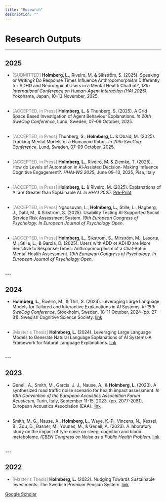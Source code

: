 ```yaml
---
title: "Research"
description: ""
---
```


# Research Outputs 
---
## 2025
* <span style="color: gray;">[SUBMITTED]</span> **Holmberg, L.**, Riveiro, M. & Sikström, S. (2025). Speaking or Writing? Do Response Times Influence Anthropomorphism
Differently for ADHD and Neurotypical Users in a Mental Health Chatbot?, _13th International Conference on Human-Agent Interaction (HAI 2025)_, Yokohama, Japan, 10–13 November, 2025.
<br><br>

* <span style="color: gray;">[ACCEPTED, in Press]</span> **Holmberg, L.** & Thunberg, S. (2025). A Grid Space Based Investigation of Agent Behaviour Explanations. _In 20th SweCog Conference_, Lund, Sweden, 07–09 October, 2025.
<br><br>

* <span style="color: gray;">[ACCEPTED, in Press]</span> Thunberg, S., **Holmberg, L.** & Obaid, M. (2025). Tracking Mental Models of a Humanoid Robot. _In 20th SweCog Conference_, Lund, Sweden, 07–09 October, 2025.
<br><br>

* <span style="color: gray;">[ACCEPTED, in Press]</span> **Holmberg, L.**, Riveiro, M. & Ziemke, T. (2025). How do Levels of Automation in AI‑Assisted Decision‑
Making Influence Cognitive Engagement?. _HHAI‑WS 2025_, June 09–13, 2025, Pisa, Italy
<br><br>

* <span style="color: gray;">[ACCEPTED, in Press]</span> **Holmberg, L.** & Riveiro, M. (2025). Explanations of AI are Greater than Explainable AI. _In HHAI 2025_. [Pre-Print](/03-HHAI_2025_bluesky_paper_22.pdf)
<br><br>

* <span style="color: gray;">[ACCEPTED, in Press]</span> Ngaosuvan, L., **Holmberg, L.**, Stille, L., Hagberg, J., Dahl, M., & Sikström, S. (2025). Usability Testing AI‑Supported Social Service Risk Assessment System. _19th European Congress of Psychology. In European Journal of Psychology Open_.
<br><br>

* <span style="color: gray;">[ACCEPTED, in Press]</span> **Holmberg, L.**, Sikström, S., Mirström, M., Lasorta, M., Stille, L., & Garcia, D. (2025). Users with ADD or
ADHD are More Sensitive to Response‑Times: Anthropomorphism of a Chat‑Bot in Mental Health Assessment. _19th European
Congress of Psychology. In European Journal of Psychology Open_.
<br>
---

## 2024
* **Holmberg, L.**, Riveiro, M., & Thill, S. (2024). Leveraging Large Language Models for Tailored and Interactive Explanations in
AI Systems. _In 19th SweCog Conference_, Stockholm, Sweden, 10–11 October, 2024 (pp. 27–31). Swedish Cognitive Science
Society. [link](https://swecog.se/files/SweCog2024_Proceedings.pdf)
<br><br>

* <span style="color: gray;">[Master's Thesis]</span> **Holmberg, L.** (2024). Leveraging Large Language Models to Generate Natural Language Explanations of AI Systems-A Framework for Natural Language Explanations. [link](https://gupea.ub.gu.se/bitstream/handle/2077/83670/CSE%2024-15%20LH.pdf?sequence=1&isAllowed=y)
<br>
---

## 2023 
* Genell, A., Smith, M., García, J. J., Nause, A., & **Holmberg, L.** (2023). A synthesized road traffic noise scenario for health impact assessment. _In 10th Convention of the European Acoustics Association Forum Acusticum_, Turin, Italy, September 11-15, 2023. (pp. 2077-2081). European Acoustics Association (EAA). [link](https://www.diva-portal.org/smash/get/diva2:1856126/FULLTEXT01.pdf)
<br><br>

* Smith, M. G., Nause, A., **Holmberg, L.**, Waye, K. P., Vincens, N., Kessel, B., Zou, D., Basner, M., Younes, M., & Genell, A. (2023). A laboratory study on the impact of tyre noise on sleep, cognition and blood metabolome. _ICBEN Congress on Noise as a Public Health Problem_. [link](https://icben.ethz.ch/2023/presenting136.pdf)
<br>
---

## 2022
* <span style="color: gray;">[Master's Thesis]</span> **Holmberg, L.** (2022). Nudging Towards Sustainable Investments: The Swedish Premium Pension System. [link](https://drive.google.com/file/d/1A_uM-lA4qeu8kYcbm2EgchGaUCeUVl41/view?usp=sharing)


[Google Scholar](https://scholar.google.com/citations?user=QHS0iYQAAAAJ&hl)
